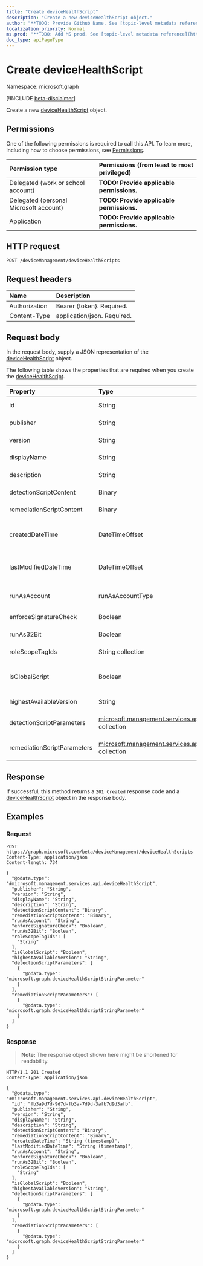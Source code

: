 ```yaml
---
title: "Create deviceHealthScript"
description: "Create a new deviceHealthScript object."
author: "**TODO: Provide Github Name. See [topic-level metadata reference](https://msgo.azurewebsites.net/add/document/guidelines/metadata.html#topic-level-metadata)**"
localization_priority: Normal
ms.prod: "**TODO: Add MS prod. See [topic-level metadata reference](https://msgo.azurewebsites.net/add/document/guidelines/metadata.html#topic-level-metadata)**"
doc_type: apiPageType
---
```


# Create deviceHealthScript
Namespace: microsoft.graph

[!INCLUDE [beta-disclaimer](../../includes/beta-disclaimer.md)]

Create a new [deviceHealthScript](../resources/devicehealthscript.md) object.

## Permissions
One of the following permissions is required to call this API. To learn more, including how to choose permissions, see [Permissions](/graph/permissions-reference).

|Permission type|Permissions (from least to most privileged)|
|:---|:---|
|Delegated (work or school account)|**TODO: Provide applicable permissions.**|
|Delegated (personal Microsoft account)|**TODO: Provide applicable permissions.**|
|Application|**TODO: Provide applicable permissions.**|

## HTTP request

<!-- {
  "blockType": "ignored"
}
-->
``` http
POST /deviceManagement/deviceHealthScripts
```

## Request headers
|Name|Description|
|:---|:---|
|Authorization|Bearer {token}. Required.|
|Content-Type|application/json. Required.|

## Request body
In the request body, supply a JSON representation of the [deviceHealthScript](../resources/devicehealthscript.md) object.

The following table shows the properties that are required when you create the [deviceHealthScript](../resources/devicehealthscript.md).

|Property|Type|Description|
|:---|:---|:---|
|id|String|Unique Identifier for the device health script|
|publisher|String|Name of the device health script publisher|
|version|String|Version of the device health script|
|displayName|String|Name of the device health script|
|description|String|Description of the device health script|
|detectionScriptContent|Binary|The entire content of the detection powershell script|
|remediationScriptContent|Binary|The entire content of the remediation powershell script|
|createdDateTime|DateTimeOffset|The timestamp of when the device health script was created. This property is read-only.|
|lastModifiedDateTime|DateTimeOffset|The timestamp of when the device health script was modified. This property is read-only.|
|runAsAccount|runAsAccountType|Indicates the type of execution context. Possible values are: `system`, `user`.|
|enforceSignatureCheck|Boolean|Indicate whether the script signature needs be checked|
|runAs32Bit|Boolean|Indicate whether PowerShell script(s) should run as 32-bit|
|roleScopeTagIds|String collection|List of Scope Tag IDs for the device health script|
|isGlobalScript|Boolean|Determines if this is Microsoft Proprietary Script. Proprietary scripts are read-only|
|highestAvailableVersion|String|Highest available version for a Microsoft Proprietary script|
|detectionScriptParameters|[microsoft.management.services.api.deviceHealthScriptParameter](../resources/devicehealthscriptparameter.md) collection|List of ComplexType DetectionScriptParameters objects.|
|remediationScriptParameters|[microsoft.management.services.api.deviceHealthScriptParameter](../resources/devicehealthscriptparameter.md) collection|List of ComplexType RemediationScriptParameters objects.|



## Response

If successful, this method returns a `201 Created` response code and a [deviceHealthScript](../resources/devicehealthscript.md) object in the response body.

## Examples

### Request
<!-- {
  "blockType": "request",
  "name": "create_devicehealthscript_from_"
}
-->
``` http
POST https://graph.microsoft.com/beta/deviceManagement/deviceHealthScripts
Content-Type: application/json
Content-length: 734

{
  "@odata.type": "#microsoft.management.services.api.deviceHealthScript",
  "publisher": "String",
  "version": "String",
  "displayName": "String",
  "description": "String",
  "detectionScriptContent": "Binary",
  "remediationScriptContent": "Binary",
  "runAsAccount": "String",
  "enforceSignatureCheck": "Boolean",
  "runAs32Bit": "Boolean",
  "roleScopeTagIds": [
    "String"
  ],
  "isGlobalScript": "Boolean",
  "highestAvailableVersion": "String",
  "detectionScriptParameters": [
    {
      "@odata.type": "microsoft.graph.deviceHealthScriptStringParameter"
    }
  ],
  "remediationScriptParameters": [
    {
      "@odata.type": "microsoft.graph.deviceHealthScriptStringParameter"
    }
  ]
}
```


### Response
>**Note:** The response object shown here might be shortened for readability.
<!-- {
  "blockType": "response",
  "truncated": true,
  "@odata.type": "microsoft.management.services.api.deviceHealthScript"
}
-->
``` http
HTTP/1.1 201 Created
Content-Type: application/json

{
  "@odata.type": "#microsoft.management.services.api.deviceHealthScript",
  "id": "fb3a9d7d-9d7d-fb3a-7d9d-3afb7d9d3afb",
  "publisher": "String",
  "version": "String",
  "displayName": "String",
  "description": "String",
  "detectionScriptContent": "Binary",
  "remediationScriptContent": "Binary",
  "createdDateTime": "String (timestamp)",
  "lastModifiedDateTime": "String (timestamp)",
  "runAsAccount": "String",
  "enforceSignatureCheck": "Boolean",
  "runAs32Bit": "Boolean",
  "roleScopeTagIds": [
    "String"
  ],
  "isGlobalScript": "Boolean",
  "highestAvailableVersion": "String",
  "detectionScriptParameters": [
    {
      "@odata.type": "microsoft.graph.deviceHealthScriptStringParameter"
    }
  ],
  "remediationScriptParameters": [
    {
      "@odata.type": "microsoft.graph.deviceHealthScriptStringParameter"
    }
  ]
}
```

